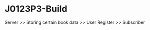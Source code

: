 # J0123P3-Build

Server  >> Storing certain book data
        >> User Register
        >> Subscriber

